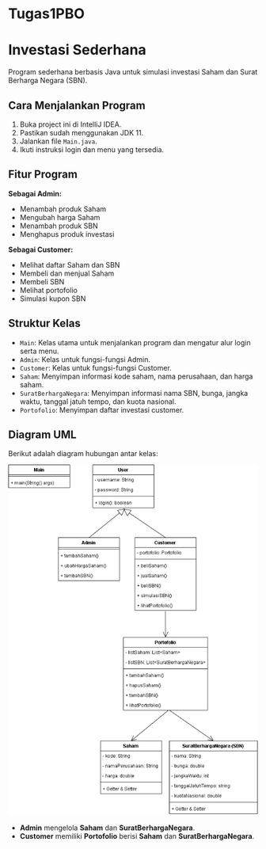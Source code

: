 # Tugas1PBO
# Investasi Sederhana

Program sederhana berbasis Java untuk simulasi investasi Saham dan Surat Berharga Negara (SBN).

## Cara Menjalankan Program

1. Buka project ini di IntelliJ IDEA.
2. Pastikan sudah menggunakan JDK 11.
3. Jalankan file `Main.java`.
4. Ikuti instruksi login dan menu yang tersedia.

## Fitur Program

**Sebagai Admin:**
- Menambah produk Saham
- Mengubah harga Saham
- Menambah produk SBN
- Menghapus produk investasi

**Sebagai Customer:**
- Melihat daftar Saham dan SBN
- Membeli dan menjual Saham
- Membeli SBN
- Melihat portofolio
- Simulasi kupon SBN

## Struktur Kelas

- `Main`: Kelas utama untuk menjalankan program dan mengatur alur login serta menu.
- `Admin`: Kelas untuk fungsi-fungsi Admin.
- `Customer`: Kelas untuk fungsi-fungsi Customer.
- `Saham`: Menyimpan informasi kode saham, nama perusahaan, dan harga saham.
- `SuratBerhargaNegara`: Menyimpan informasi nama SBN, bunga, jangka waktu, tanggal jatuh tempo, dan kuota nasional.
- `Portofolio`: Menyimpan daftar investasi customer.

## Diagram UML

Berikut adalah diagram hubungan antar kelas:

![UML Diagram](./uml.png)

- **Admin** mengelola **Saham** dan **SuratBerhargaNegara**.
- **Customer** memiliki **Portofolio** berisi **Saham** dan **SuratBerhargaNegara**.


